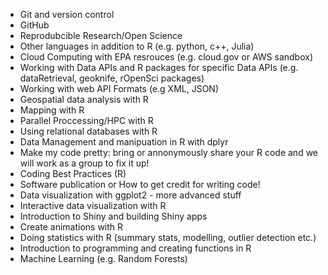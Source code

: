- Git and version control
- GitHub
- Reprodubcible Research/Open Science
- Other languages in addition to R (e.g. python, c++, Julia)
- Cloud Computing with EPA resrouces (e.g. cloud.gov or AWS sandbox)
- Working with Data APIs and R packages for specific Data APIs (e.g. 
dataRetrieval, geoknife, rOpenSci packages)
- Working with web API Formats (e.g XML, JSON)
- Geospatial data analysis with R
- Mapping with R
- Parallel Proccessing/HPC with R
- Using relational databases with R
- Data Management and manipuation in R with dplyr
- Make my code pretty: bring or annonymously share your R code and we will work 
as a group to fix it up!
- Coding Best Practices (R)
- Software publication or How to get credit for writing code!
- Data visualization with ggplot2 - more advanced stuff
- Interactive data visualization with R
- Introduction to Shiny and building Shiny apps
- Create animations with R
- Doing statistics with R (summary stats, modelling, outlier detection etc.)
- Introduction to programming and creating functions in R
- Machine Learning (e.g. Random Forests)
